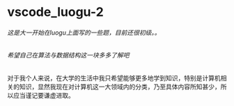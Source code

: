 # vscode_luogu-2
###### 这是大一开始在luogu上面写的一些题，目前还很初级。。

###### 希望自己在算法与数据结构这一块多多了解吧

对于我个人来说，在大学的生活中我只希望能够更多地学到知识，特别是计算机相关的知识，显然我现在对计算机这一大领域内的分类，乃至具体内容所知甚少，所以应当谨记要谦虚进取。

